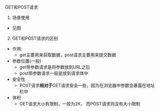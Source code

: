 GET和POST请求
1. 场景使用
- 见图

2. GET和POST请求的区别
- 作用;
    - get主要用来获取数据，post请求主要用来提交数据
- 参数位置(一般)
    - get带参数请求是将参数放到URL之后
    - post带参数请求一般是放到请求体中
- 安全性
    - POST请求**相对于**GET请求安全一些，因为在浏览器中参数会暴露在地址栏中
- 体积
    - GET请求大小有限制，一般为2K， 而POST请求则没有大小限制
